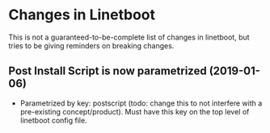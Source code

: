 # Changes in Linetboot

This is not a guaranteed-to-be-complete list of changes in linetboot,
but tries to be giving reminders on breaking changes.

## Post Install Script is now parametrized (2019-01-06)

- Parametrized by key: postscript (todo: change this to not interfere with
  a pre-existing concept/product). Must have this key on the top level of
  linetboot config file.

